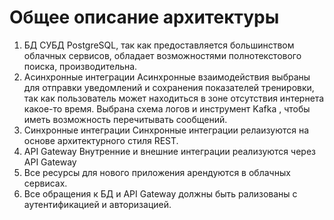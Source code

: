 # Общее описание архитектуры
1. БД
СУБД PostgreSQL, так как предоставляется большинством облачных сервисов, обладает возможностями полнотекстового поиска, производительна.
2. Асинхронные интеграции
Асинхронные взаимодействия выбраны для отправки уведомлений и сохранения показателей тренировки, так как пользователь может находиться в зоне отсутствия интернета какое-то время.
Выбрана схема логов и инструмент Kafka , чтобы иметь возможность перечитывать сообщений.
4. Синхронные интеграции
Синхронные интеграции релаизуются на основе архитектурного стиля REST.
5. API Gateway
Внутренние и внешние интеграции реализуются через API Gateway
6. Все ресурсы для нового приложения арендуются в облачных сервисах.
7. Все обращения к БД и API Gateway должны быть рализованы с аутентификацией и авторизацией.
